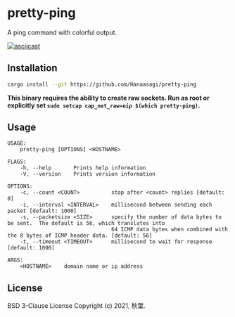 # pretty-ping

A ping command with colorful output.

[![asciicast](https://asciinema.org/a/428082.svg)](https://asciinema.org/a/428082)


## Installation

```Bash
cargo install --git https://github.com/Hanaasagi/pretty-ping
```

**This binary requires the ability to create raw sockets. Run as root or explicitly set `sudo setcap cap_net_raw=eip $(which pretty-ping)`.**
## Usage

```
USAGE:
    pretty-ping [OPTIONS] <HOSTNAME>

FLAGS:
    -h, --help       Prints help information
    -V, --version    Prints version information

OPTIONS:
    -c, --count <COUNT>          stop after <count> replies [default: 0]
    -i, --interval <INTERVAL>    millisecond between sending each packet [default: 1000]
    -s, --packetsize <SIZE>      specify the number of data bytes to be sent.  The default is 56, which translates into
                                 64 ICMP data bytes when combined with the 8 bytes of ICMP header data. [default: 56]
    -t, --timeout <TIMEOUT>      millisecond to wait for response [default: 1000]

ARGS:
    <HOSTNAME>    domain name or ip address
```

## License

BSD 3-Clause License Copyright (c) 2021, 秋葉.
